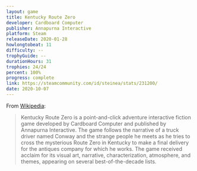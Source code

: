 ```yaml
---
layout: game
title: Kentucky Route Zero
developer: Cardboard Computer
publisher: Annapurna Interactive
platform: Steam
releaseDate: 2020-01-28
howlongtobeat: 11
difficulty: --
trophyGuide: --
durationHours: 31
trophies: 24/24
percent: 100%
progress: complete
link: https://steamcommunity.com/id/steinea/stats/231200/
date: 2020-10-07
---
```


From [Wikipedia](https://en.wikipedia.org/wiki/Kentucky_Route_Zero):

> Kentucky Route Zero is a point-and-click adventure interactive fiction game developed by Cardboard Computer and published by Annapurna Interactive. The game follows the narrative of a truck driver named Conway and the strange people he meets as he tries to cross the mysterious Route Zero in Kentucky to make a final delivery for the antiques company for which he works. The game received acclaim for its visual art, narrative, characterization, atmosphere, and themes, appearing on several best-of-the-decade lists.
